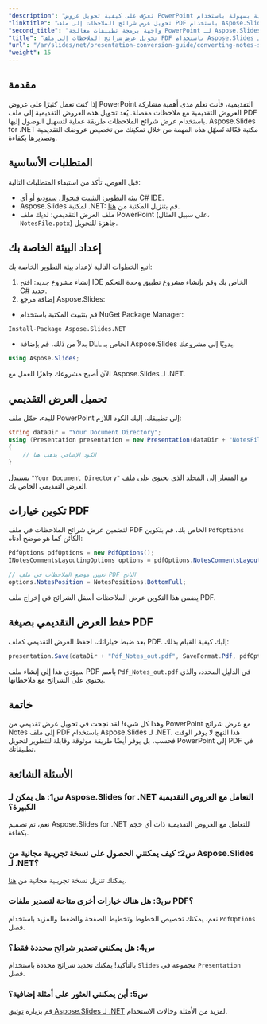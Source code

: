 ```yaml
---
"description": "تعرّف على كيفية تحويل عروض PowerPoint التقديمية بسهولة باستخدام Notes Slide View إلى صيغة PDF باستخدام Aspose.Slides لـ .NET. يتضمن هذا الدليل تعليمات مفصلة."
"linktitle": "تحويل عرض شرائح الملاحظات إلى ملف PDF باستخدام Aspose.Slides لـ .NET"
"second_title": "واجهة برمجة تطبيقات معالجة PowerPoint لـ Aspose.Slides .NET"
"title": "تحويل عرض شرائح الملاحظات إلى ملف PDF باستخدام Aspose.Slides لـ .NET"
"url": "/ar/slides/net/presentation-conversion-guide/converting-notes-slide-view-to-pdf/"
"weight": 15
---
```


## مقدمة

إذا كنت تعمل كثيرًا على عروض PowerPoint التقديمية، فأنت تعلم مدى أهمية مشاركة العروض التقديمية مع ملاحظات مفصلة. يُعد تحويل هذه العروض التقديمية إلى ملف PDF باستخدام عرض شرائح الملاحظات طريقة عملية لتسهيل الوصول إليها. Aspose.Slides for .NET مكتبة فعّالة تُسهّل هذه المهمة من خلال تمكينك من تخصيص عروضك التقديمية وتصديرها بكفاءة.

## المتطلبات الأساسية

قبل الغوص، تأكد من استيفاء المتطلبات التالية:

- بيئة التطوير: التثبيت [فيجوال ستوديو](https://visualstudio.microsoft.com/) أو أي C# IDE.
- Aspose.Slides لمكتبة .NET: قم بتنزيل المكتبة من [هنا](https://releases.aspose.com/slides/net/).
- ملف العرض التقديمي: لديك ملف PowerPoint (على سبيل المثال، `NotesFile.pptx`) جاهزة للتحويل.

## إعداد البيئة الخاصة بك

اتبع الخطوات التالية لإعداد بيئة التطوير الخاصة بك:

1. إنشاء مشروع جديد: افتح IDE الخاص بك وقم بإنشاء مشروع تطبيق وحدة التحكم C# جديد.
2. إضافة مرجع Aspose.Slides: 
- قم بتثبيت المكتبة باستخدام NuGet Package Manager:
 ```
 Install-Package Aspose.Slides.NET
 ```
- بدلاً من ذلك، قم بإضافة DLL الخاص بـ Aspose.Slides يدويًا إلى مشروعك.

```csharp
using Aspose.Slides;
```
الآن أصبح مشروعك جاهزًا للعمل مع Aspose.Slides لـ .NET.

## تحميل العرض التقديمي

للبدء، حمّل ملف PowerPoint إلى تطبيقك. إليك الكود اللازم:

```csharp
string dataDir = "Your Document Directory";
using (Presentation presentation = new Presentation(dataDir + "NotesFile.pptx"))
{
	// الكود الإضافي يذهب هنا
}

```

يستبدل `"Your Document Directory"` مع المسار إلى المجلد الذي يحتوي على ملف العرض التقديمي الخاص بك.

## تكوين خيارات PDF

لتضمين عرض شرائح الملاحظات في ملف PDF الخاص بك، قم بتكوين `PdfOptions` الكائن كما هو موضح أدناه:

```csharp
PdfOptions pdfOptions = new PdfOptions();
INotesCommentsLayoutingOptions options = pdfOptions.NotesCommentsLayouting;

// تعيين موضع الملاحظات في ملف PDF الناتج
options.NotesPosition = NotesPositions.BottomFull;
```

يضمن هذا التكوين عرض الملاحظات أسفل الشرائح في إخراج ملف PDF.

## حفظ العرض التقديمي بصيغة PDF

بعد ضبط خياراتك، احفظ العرض التقديمي كملف PDF. إليك كيفية القيام بذلك:

```csharp
presentation.Save(dataDir + "Pdf_Notes_out.pdf", SaveFormat.Pdf, pdfOptions);
```

سيؤدي هذا إلى إنشاء ملف PDF باسم `Pdf_Notes_out.pdf` في الدليل المحدد، والذي يحتوي على الشرائح مع ملاحظاتها.

## خاتمة

وهذا كل شيء! لقد نجحت في تحويل عرض تقديمي من PowerPoint مع عرض شرائح Notes إلى ملف PDF باستخدام Aspose.Slides لـ .NET. هذا النهج لا يوفر الوقت فحسب، بل يوفر أيضًا طريقة موثوقة وقابلة للتطوير لتحويل PowerPoint إلى PDF في تطبيقاتك.

## الأسئلة الشائعة

### س1: هل يمكن لـ Aspose.Slides for .NET التعامل مع العروض التقديمية الكبيرة؟
نعم، تم تصميم Aspose.Slides for .NET للتعامل مع العروض التقديمية ذات أي حجم بكفاءة.

### س2: كيف يمكنني الحصول على نسخة تجريبية مجانية من Aspose.Slides لـ .NET؟
يمكنك تنزيل نسخة تجريبية مجانية من [هنا](https://releases.aspose.com/).

### س3: هل هناك خيارات أخرى متاحة لتصدير ملفات PDF؟
نعم، يمكنك تخصيص الخطوط وتخطيط الصفحة والضغط والمزيد باستخدام `PdfOptions` فصل.

### س4: هل يمكنني تصدير شرائح محددة فقط؟
بالتأكيد! يمكنك تحديد شرائح محددة باستخدام `Slides` مجموعة في `Presentation` فصل.

### س5: أين يمكنني العثور على أمثلة إضافية؟
قم بزيارة [توثيق Aspose.Slides لـ .NET](https://reference.aspose.com/slides/net/) لمزيد من الأمثلة وحالات الاستخدام.